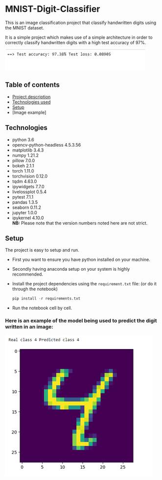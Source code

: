 # MNIST-Digit-Classifier
This is an image classification project that classify handwritten digits using the MNIST dataset. 
  
It is a simple project which makes use of a simple architecture in order to correctly classify handwritten digits with a high test accuracy of 97%.

![accuracy score](./images/accuracy.png)

## Table of contents
* [Project description](#MNIST-Digit-Classifier)
* [Technologies used](#technologies)
* [Setup](#setup)
* [Image example]


## Technologies
* python 3.6
* opencv-python-headless 4.5.3.56
* matplotlib 3.4.3
* numpy 1.21.2
* pillow 7.0.0
* bokeh 2.1.1
* torch 1.11.0
* torchvision 0.12.0
* tqdm 4.63.0
* ipywidgets 7.7.0
* livelossplot 0.5.4
* pytest 7.1.1
* pandas 1.3.5
* seaborn 0.11.2
* jupyter 1.0.0
* ipykernel 4.10.0  
**NB:** Please note that the version numbers noted here are not strict.

## Setup
The project is easy to setup and run.
- First you want to ensure you have python installed on your machine.
- Secondly having anaconda setup on your system is highly recommended.
- Install the project dependencies using the `requirement.txt` file: (or do it through the notebook)
  
  ```python
  pip install -r requirements.txt
  ```
- Run the notebook cell by cell.

### Here is an example of the model being used to predict the digit written in an image:
![test](./images/test.png)
  
